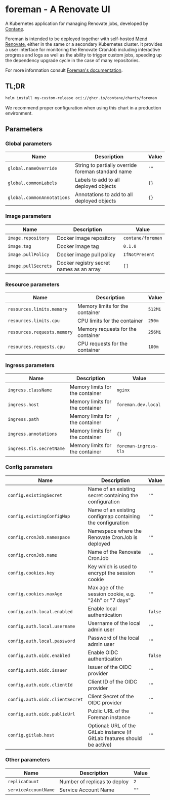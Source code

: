 # foreman - A Renovate UI

A Kubernetes application for managing Renovate jobs, developed by [Contane](https://contane.net).

Foreman is intended to be deployed together with self-hosted [Mend Renovate](https://www.mend.io/renovate/), either in
the same or a secondary Kubernetes cluster.
It provides a user interface for monitoring the Renovate CronJob including interactive progress and logs as well as the
ability to trigger custom jobs, speeding up the dependency upgrade cycle in the case of many repositories.

For more information consult [Foreman's documentation](https://github.com/contane/foreman).

## TL;DR

```bash
helm install my-custom-release oci://ghcr.io/contane/charts/foreman
```

We recommend proper configuration when using this chart in a production environment.

## Parameters

### Global parameters

| Name                       | Description                                        | Value |
|----------------------------|----------------------------------------------------|-------|
| `global.nameOverride`      | String to partially override foreman standard name | `""`  |
| `global.commonLabels`      | Labels to add to all deployed objects              | `{}`  |
| `global.commonAnnotations` | Annotations to add to all deployed objects         | `{}`  |

### Image parameters

| Name                | Description                              | Value             |
|---------------------|------------------------------------------|-------------------|
| `image.repository`  | Docker image repository                  | `contane/foreman` |
| `image.tag`         | Docker image tag                         | `0.1.0`           |
| `image.pullPolicy`  | Docker image pull policy                 | `IfNotPresent`    |
| `image.pullSecrets` | Docker registry secret names as an array | `[]`              |

### Resource parameters

| Name                        | Description                       | Value   |
|-----------------------------|-----------------------------------|---------|
| `resources.limits.memory`   | Memory limits for the container   | `512Mi` |
| `resources.limits.cpu`      | CPU limits for the container      | `250m`  |
| `resources.requests.memory` | Memory requests for the container | `256Mi` |
| `resources.requests.cpu`    | CPU requests for the container    | `100m`  |

### Ingress parameters

| Name                     | Description                     | Value                 |
|--------------------------|---------------------------------|-----------------------|
| `ingress.className`      | Memory limits for the container | `nginx`               |
| `ingress.host`           | Memory limits for the container | `foreman.dev.local`   |
| `ingress.path`           | Memory limits for the container | `/`                   |
| `ingress.annotations`    | Memory limits for the container | `{}`                  |
| `ingress.tls.secretName` | Memory limits for the container | `foreman-ingress-tls` |

### Config parameters

| Name                            | Description                                                                | Value   |
|---------------------------------|----------------------------------------------------------------------------|---------|
| `config.existingSecret`         | Name of an existing secret containing the configuration                    | `""`    |
| `config.existingConfigMap`      | Name of an existing configmap containing the configuration                 | `""`    |
| `config.cronJob.namespace`      | Namespace where the Renovate CronJob is deployed                           | `""`    |
| `config.cronJob.name`           | Name of the Renovate CronJob                                               | `""`    |
| `config.cookies.key`            | Key which is used to encrypt the session cookie                            | `""`    |
| `config.cookies.maxAge`         | Max age of the session cookie, e.g. "24h" or "7 days"                      | `""`    |
| `config.auth.local.enabled`     | Enable local authentication                                                | `false` |
| `config.auth.local.username`    | Username of the local admin user                                           | `""`    |
| `config.auth.local.password`    | Password of the local admin user                                           | `""`    |
| `config.auth.oidc.enabled`      | Enable OIDC authentication                                                 | `false` |
| `config.auth.oidc.issuer`       | Issuer of the OIDC provider                                                | `""`    |
| `config.auth.oidc.clientId`     | Client ID of the OIDC provider                                             | `""`    |
| `config.auth.oidc.clientSecret` | Client Secret of the OIDC provider                                         | `""`    |
| `config.auth.oidc.publicUrl`    | Public URL of the Foreman instance                                         | `""`    |
| `config.gitlab.host`            | Optional: URL of the GitLab instance (if GitLab features should be active) | `""`    |

### Other parameters

| Name                 | Description                  | Value |
|----------------------|------------------------------|-------|
| `replicaCount`       | Number of replicas to deploy | `2`   |
| `serviceAccountName` | Service Account Name         | `""`  |
